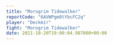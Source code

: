 ```yaml
---
title: "Morogrim Tidewalker"
reportCode: "6AVWPgm8tYbcFC2q"
player: "Deckmír"
fight: "Morogrim Tidewalker"
date: 2021-10-20T19:00:04.987000+00:00
---
```

